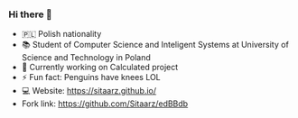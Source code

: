 ### Hi there 👋


- 🇵🇱 Polish nationality
- 📚 Student of Computer Science and Inteligent Systems at University of Science and Technology in Poland 
- 🔭 Currently working on Calculated project
- ⚡ Fun fact: Penguins have knees LOL
- 💻 Website: https://sitaarz.github.io/
- Fork link: https://github.com/Sitaarz/edBBdb

